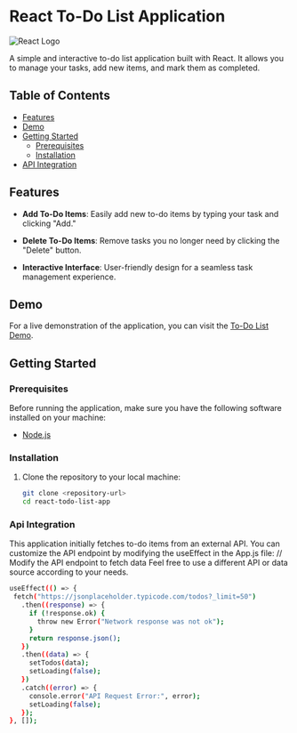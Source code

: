 # React To-Do List Application

![React Logo](https://reactjs.org/logo-og.png)

A simple and interactive to-do list application built with React. It allows you to manage your tasks, add new items, and mark them as completed.

## Table of Contents

- [Features](#features)
- [Demo](#demo)
- [Getting Started](#getting-started)
  - [Prerequisites](#prerequisites)
  - [Installation](#installation)
- [API Integration](#api-integration)


## Features

- **Add To-Do Items**: Easily add new to-do items by typing your task and clicking "Add."

- **Delete To-Do Items**: Remove tasks you no longer need by clicking the "Delete" button.

- **Interactive Interface**: User-friendly design for a seamless task management experience.

## Demo

For a live demonstration of the application, you can visit the [To-Do List Demo](https://example.com/todo-list-demo).

## Getting Started

### Prerequisites

Before running the application, make sure you have the following software installed on your machine:

- [Node.js](https://nodejs.org/)

### Installation

1. Clone the repository to your local machine:

   ```bash
   git clone <repository-url>
   cd react-todo-list-app

### Api Integration 
This application initially fetches to-do items from an external API. You can customize the API endpoint by modifying the useEffect in the App.js file:
// Modify the API endpoint to fetch data  Feel free to use a different API or data source according to your needs.
 ```bash
useEffect(() => {
  fetch("https://jsonplaceholder.typicode.com/todos?_limit=50")
    .then((response) => {
      if (!response.ok) {
        throw new Error("Network response was not ok");
      }
      return response.json();
    })
    .then((data) => {
      setTodos(data);
      setLoading(false);
    })
    .catch((error) => {
      console.error("API Request Error:", error);
      setLoading(false);
    });
}, []);
